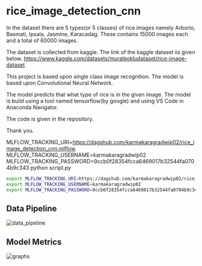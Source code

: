 # rice_image_detection_cnn
In the dataset there are 5 types(or 5 classes) of rice images namely Arborio, Basmati, Ipsala, Jasmine, Karacadag.
These contains 15000 images each and a total of 60000 images.

The dataset is collected from kaggle.
The link of the kaggle dataset iis given below.
https://www.kaggle.com/datasets/muratkokludataset/rice-image-dataset

This project is based upon single class image recognition.
The model is based upon Convolutional Neural Network.

The model predicts that what type of rice is in the given image.
The model is build using a tool named tensorflow(by google) and using VS Code in Anaconda Navigator.

The code is given in the repository.

Thank you.

MLFLOW_TRACKING_URI=https://dagshub.com/karmakaragradwip02/rice_image_detection_cnn.mlflow 
MLFLOW_TRACKING_USERNAME=karmakaragradwip02
MLFLOW_TRACKING_PASSWORD=9ccb0f28354fcca6469017b32544fa0704b9c343
python script.py

```bash
export MLFLOW_TRACKING_URI=https://dagshub.com/karmakaragradwip02/rice_image_detection_cnn.mlflow 
export MLFLOW_TRACKING_USERNAME=karmakaragradwip02
export MLFLOW_TRACKING_PASSWORD=9ccb0f28354fcca6469017b32544fa0704b9c343
```
## Data Pipeline
![data_pipeline](https://github.com/karmakaragradwip02/rice_image_detection_cnn/assets/99462819/3635c662-d3bf-402c-b7bb-2674eb817aea)

## Model Metrics
![graphs](https://github.com/karmakaragradwip02/rice_image_detection_cnn/assets/99462819/a1b7df74-680b-4139-8ad6-e7a4bf240949)

